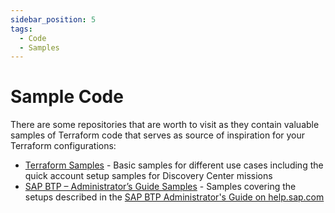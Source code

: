 ```yaml
---
sidebar_position: 5
tags:
  - Code
  - Samples
---
```


# Sample Code

There are some repositories that are worth to visit as they contain valuable samples of Terraform code that serves as source of inspiration for your Terraform configurations:

-	[Terraform Samples](https://github.com/SAP-samples/btp-terraform-samples) - Basic samples for different use cases including the quick account setup samples for Discovery Center missions
-	[SAP BTP – Administrator’s Guide Samples](https://github.com/SAP-samples/btp-admin-guide-samples) - Samples covering the setups described in the [SAP BTP Administrator's Guide on help.sap.com](https://help.sap.com/docs/btp/btp-admin-guide/btp-admin-guide)
